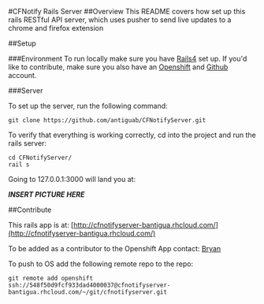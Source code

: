 #CFNotify Rails Server
##Overview
This README covers how set up this rails RESTful API server, which uses pusher to send live updates to a chrome and firefox extension

##Setup

###Environment
To run locally make sure you have [Rails4](http://railsapps.github.io/installing-rails.html) set up. If you'd like to contribute, make sure you also have an [Openshift](https://www.openshift.com/) and [Github](https://github.com/) account.

###Server

To set up the server, run the following command:

```
git clone https://github.com/antiguab/CFNotifyServer.git
```

To verify that everything is working correctly, cd into the project and run the rails server:

```
cd CFNotifyServer/
rail s
```

Going to 127.0.0.1:3000 will land you at:

***INSERT PICTURE HERE***


##Contribute

This rails app is at: [http://cfnotifyserver-bantigua.rhcloud.com/](http://cfnotifyserver-bantigua.rhcloud.com/)

To be added as a contributor to the Openshift App contact: [Bryan](mailto:bantigua@redhat.com)

To push to OS add the following remote repo to the repo:

```
git remote add openshift ssh://548f50d9fcf933dad4000037@cfnotifyserver-bantigua.rhcloud.com/~/git/cfnotifyserver.git
```